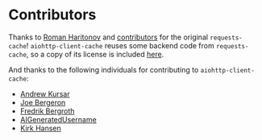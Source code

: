 # Contributors
Thanks to [Roman Haritonov](https://github.com/reclosedev) and
[contributors](https://github.com/reclosedev/requests-cache/blob/master/CONTRIBUTORS.md)
for the original `requests-cache`! `aiohttp-client-cache` reuses some backend code from `requests-cache`, so a copy of its license is included [here](https://github.com/JWCook/aiohttp-client-cache/blob/main/LICENSE_requests_cache.md).

And thanks to the following individuals for contributing to `aiohttp-client-cache`:

* [Andrew Kursar](https://github.com/akursar)
* [Joe Bergeron](https://github.com/Jophish)
* [Fredrik Bergroth](https://github.com/fbergroth)
* [AIGeneratedUsername](https://github.com/AIGeneratedUsername)
* [Kirk Hansen](https://github.com/kirkhansen)
